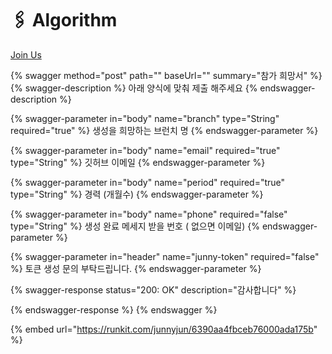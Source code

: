 # 🖇 Algorithm

[Join Us](https://github.com/I-JUNNYLAND-I/algorithm/blob/main/README.md)

{% swagger method="post" path="" baseUrl="" summary="참가 희망서" %}
{% swagger-description %}
아래 양식에 맞춰 제출 해주세요
{% endswagger-description %}

{% swagger-parameter in="body" name="branch" type="String" required="true" %}
생성을 희망하는 브런치 명
{% endswagger-parameter %}

{% swagger-parameter in="body" name="email" required="true" type="String" %}
깃허브 이메일
{% endswagger-parameter %}

{% swagger-parameter in="body" name="period" required="true" type="String" %}
경력 (개월수)
{% endswagger-parameter %}

{% swagger-parameter in="body" name="phone" required="false" type="String" %}
생성 완료 메세지 받을 번호 ( 없으면 이메일)
{% endswagger-parameter %}

{% swagger-parameter in="header" name="junny-token" required="false" %}
토큰 생성 문의 부탁드립니다.
{% endswagger-parameter %}

{% swagger-response status="200: OK" description="감사합니다" %}

{% endswagger-response %}
{% endswagger %}

{% embed url="https://runkit.com/junnyjun/6390aa4fbceb76000ada175b" %}

